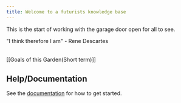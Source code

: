 ```yaml
---
title: Welcome to a futurists knowledge base
---
```


This is the start of working with the garage door open for all to see. 

"I think therefore I am" - Rene Descartes

######
[[Goals of this Garden(Short term)]]


## Help/Documentation
See the [documentation](https://quartz.jzhao.xyz) for how to get started.